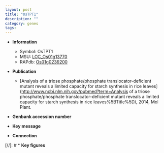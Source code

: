 ```yaml
---
layout: post
title: "OsTPT1"
description: ""
category: genes
tags: 
---
```


* **Information**  
    + Symbol: OsTPT1  
    + MSU: [LOC_Os01g13770](http://rice.plantbiology.msu.edu/cgi-bin/ORF_infopage.cgi?orf=LOC_Os01g13770)  
    + RAPdb: [Os01g0239200](http://rapdb.dna.affrc.go.jp/viewer/gbrowse_details/irgsp1?name=Os01g0239200)  

* **Publication**  
    + [Analysis of a triose phosphate/phosphate translocator-deficient mutant reveals a limited capacity for starch synthesis in rice leaves](http://www.ncbi.nlm.nih.gov/pubmed?term=Analysis of a triose phosphate/phosphate translocator-deficient mutant reveals a limited capacity for starch synthesis in rice leaves%5BTitle%5D), 2014, Mol Plant.

* **Genbank accession number**  

* **Key message**  

* **Connection**  

[//]: # * **Key figures**  


